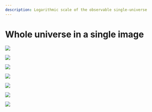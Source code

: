 ```yaml
---
description: Logarithmic scale of the observable single-universe
---
```


# Whole universe in a single image



![](.gitbook/assets/logaritmic_universe_part6.jpg)

![](.gitbook/assets/logaritmic_universe_part5.jpg)

![](.gitbook/assets/logaritmic_universe_part4.jpg)

![](.gitbook/assets/logaritmic_universe_part3.jpg)

![](.gitbook/assets/logaritmic_universe_part2.jpg)

![](.gitbook/assets/logaritmic_universe_part1.jpg)

![](.gitbook/assets/logaritmic_universe-copy.jpg)







